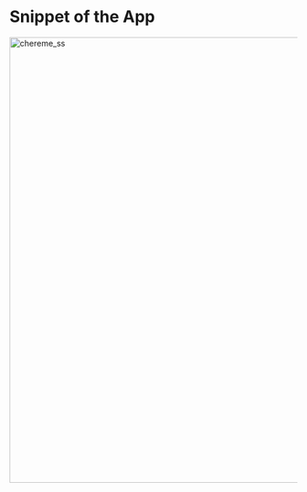 # Snippet of the App

<img width="781" alt="chereme_ss" src="https://github.com/user-attachments/assets/b765154b-a44b-4c28-a53e-de1d4cd079ad">
